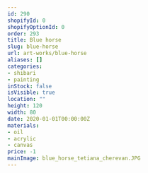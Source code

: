 ```yaml
---
id: 290
shopifyId: 0
shopifyOptionId: 0
order: 293
title: Blue horse
slug: blue-horse
url: art-works/blue-horse
aliases: []
categories:
- shibari
- painting
inStock: false
isVisible: true
location: ""
height: 120
width: 80
date: 2020-01-01T00:00:00Z
materials:
- oil
- acrylic
- canvas
price: -1
mainImage: blue_horse_tetiana_cherevan.JPG
---
```

